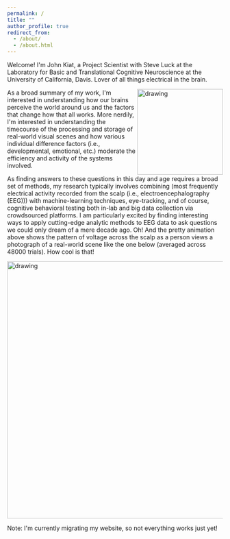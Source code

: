 ```yaml
---
permalink: /
title: ""
author_profile: true
redirect_from: 
  - /about/
  - /about.html
---
```


Welcome! I'm John Kiat, a Project Scientist with Steve Luck at the Laboratory for Basic and Translational Cognitive Neuroscience at the University of California, Davis. Lover of all things electrical in the brain. 

<img src="https://www.johnkiat.com/files/25000_ERPs.gif" alt="drawing" width="200" align = "right"/>As a broad summary of my work, I'm interested in understanding how our brains perceive the world around us and the factors that change how that all works. More nerdily, I'm interested in understanding the timecourse of the processing and storage of real-world visual scenes and how various individual difference factors (i.e., developmental, emotional, etc.) moderate the efficiency and activity of the systems involved. 

As finding answers to these questions in this day and age requires a broad set of methods, my research typically involves combining (most frequently electrical activity recorded from the scalp (i.e., electroencephalography (EEG))) with machine-learning techniques, eye-tracking, and of course, cognitive behavioral testing both in-lab and big data collection via crowdsourced platforms. I am particularly excited by finding interesting ways to apply cutting-edge analytic methods to EEG data to ask questions we could only dream of a mere decade ago. Oh! And the pretty animation above shows the pattern of voltage across the scalp as a person views a photograph of a real-world scene like the one below (averaged across 48000 trials). How cool is that!

<img src="https://www.johnkiat.com/files/nature.jpg" alt="drawing" width="600" align = "center"/>

Note: I'm currently migrating my website, so not everything works just yet!
